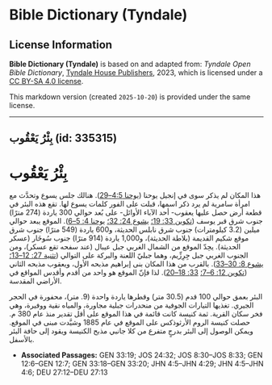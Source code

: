 # Bible Dictionary (Tyndale)

## License Information

**Bible Dictionary (Tyndale)** is based on and adapted from: _Tyndale Open Bible Dictionary_, [Tyndale House Publishers](https://tyndaleopenresources.com/), 2023, which is licensed under a [CC BY-SA 4.0 license](https://creativecommons.org/licenses/by-sa/4.0/legalcode.en).

This markdown version (created `2025-10-20`) is provided under the same license.



--------------------------------

## بِئْرُ يَعْقُوب (id: 335315)

بِئْرُ يَعْقُوب
===============

هذا المكان لم يذكر سوى في إنجيل يوحنا ([يوحنا 4:5–29](https://ref.ly/John4:5-John4:29)). هنالك جلس يسوع وتحدَّث مع امرأة سامرية لم يرد ذكر اسمها، قبلت على الفور كلمات يسوع لها. تقع هذه البئر في قطعة أرض حصل عليها يعقوب\- أحد الآباء الأوائل\- على بُعد حوالي 300 ياردة (274 مترًا) جنوب شرق قبر يوسف ([تكوين 33: 19؛](https://ref.ly/Gen33:19) [يشوع 24: 32؛](https://ref.ly/Josh24:32) [يوحنا 4: 5–6](https://ref.ly/John4:5-John4:6)). الموقع يبعد حوالي ميلين (3\.2 كيلومترات) جنوب شرق نابلس الحديثة، و600 ياردة (549 مترًا) جنوب شرق موقع شكيم القديمة (بلاطة الحديثة)، و1,000 ياردة (914 مترًا) جنوب سُوخَار (عسكر الحديثة). يحِدّ الموقع من الشمال الغربي جبل عيبال (عند سفحه تقع عسكر)، ومن الجنوب الغربي جبل جِرِزِّيم، وهما جبليّ اللعنة والبركة على التوالي ([تثنية 27: 12–13؛](https://ref.ly/Deut27:12-Deut27:13) [يشوع 8: 30–33](https://ref.ly/Josh8:30-Josh8:33)). بالقرب من هذا المكان بنى إبراهيم مذبحه الأول، ويعقوب مذبحه الثاني ([تكوين 12: 6–7؛](https://ref.ly/Gen12:6-Gen12:7) [33: 18–20](https://ref.ly/Gen33:18-Gen33:20)). لذا فإنّ الموقع هو واحد من أقدم وأقدس المواقع في الأراضي المقدسة.

البئر بعمق حوالي 100 قدم (30\.5 متر) وقطرها ياردة واحدة (9\. متر)، محفورة في الحجر الجيري. تغذيها التيارات الجوفية من منحدرات جبلية مجاورة، والمياه نقية ووفيرة، وهي فخر سكان القرية. ثمة كنيسة كانت قائمة في هذا الموقع على أقل تقدير منذ عام 380 م. حصلت كنيسة الروم الأرثوذكس على الموقع في عام 1885 وشيَّدت مبنى في الموقع. ويمكن الوصول إلى البئر بدرجٍ متفرع من كلا جانبي مذبح الكنيسة ويقود إلى حافة البئر بالأسفل.

* **Associated Passages:** GEN 33:19; JOS 24:32; JOS 8:30–JOS 8:33; GEN 12:6–GEN 12:7; GEN 33:18–GEN 33:20; JHN 4:5–JHN 4:29; JHN 4:5–JHN 4:6; DEU 27:12–DEU 27:13

